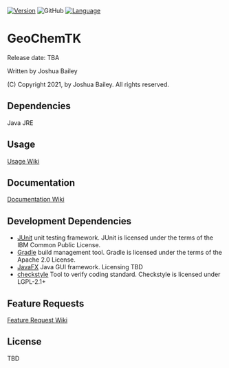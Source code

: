 [![Version](https://img.shields.io/badge/Version-TBA-N%2FA)](https://github.com/jbae-89/GeoChemTK)
![GitHub](https://img.shields.io/github/license/jbae-89/GeoChemTK)
[![Language](http://img.shields.io/badge/language-java-brightgreen.svg)](https://www.java.com/)

# GeoChemTK

Release date: TBA</p>

Written by Joshua Bailey

(C) Copyright 2021, by Joshua Bailey. All rights reserved.


## Dependencies ##
  Java JRE

## Usage ##
[Usage Wiki](https://github.com/jbae-89/GeoChemTK/wiki/Using-the-program)

## Documentation

[Documentation Wiki](https://github.com/jbae-89/GeoChemTK/wiki)

## Development Dependencies

- [JUnit](http://www.junit.org) unit testing framework. JUnit is licensed under the terms of the IBM Common Public License.
- [Gradle](https://gradle.org/) build management tool. Gradle is licensed under the terms of the Apache 2.0 License.
- [JavaFX](https://openjfx.io/) Java GUI framework. Licensing TBD
- [checkstyle](https://checkstyle.sourceforge.io/) Tool to verify coding standard. Checkstyle is licensed under LGPL-2.1+

## Feature Requests

[Feature Request Wiki](https://github.com/jbae-89/GeoChemTK/wiki/Feature-requests)

## License
TBD
